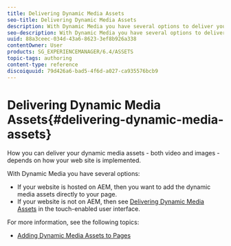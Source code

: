 ```yaml
---
title: Delivering Dynamic Media Assets
seo-title: Delivering Dynamic Media Assets
description: With Dynamic Media you have several options to deliver your dynamic media assets - both video and images -  to your website.
seo-description: With Dynamic Media you have several options to deliver your dynamic media assets - both video and images -  to your website.
uuid: 88a3ceec-034d-43a6-8623-3ef8b926a338
contentOwner: User
products: SG_EXPERIENCEMANAGER/6.4/ASSETS
topic-tags: authoring
content-type: reference
discoiquuid: 79d426a6-bad5-4f6d-a027-ca935576bcb9
---
```


# Delivering Dynamic Media Assets{#delivering-dynamic-media-assets}

How you can deliver your dynamic media assets - both video and images - depends on how your web site is implemented.

With Dynamic Media you have several options:

* If your website is hosted on AEM, then you want to add the dynamic media assets directly to your page. 
* If your website is not on AEM, then see [Delivering Dynamic Media Assets](../../../assets/using/delivering-dynamic-media-assets.md) in the touch-enabled user interface.

For more information, see the following topics:

* [Adding Dynamic Media Assets to Pages](../../../sites/classic-ui-authoring/using/dynamic-media-assets-adding-to-page.md)

